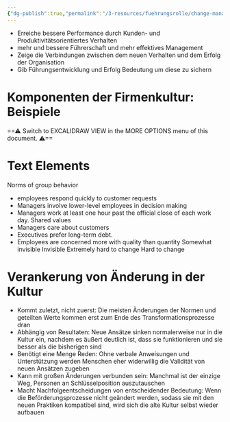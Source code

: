 ```yaml
---
{"dg-publish":true,"permalink":"/3-resources/fuehrungsrolle/change-management/change-management-nach-kotter/verankerung-der-neuen-ansaetze-in-der-kultur/","created":"2024-06-23T19:53:52.079+02:00","updated":"2024-05-27T08:20:55.629+02:00"}
---
```



- Erreiche bessere Performance durch Kunden- und Produktivitätsorientiertes Verhalten
- mehr und bessere Führerschaft und mehr effektives Management
- Zeige die Verbindungen zwischen dem neuen Verhalten und dem Erfolg der Organisation
- Gib Führungsentwicklung und Erfolg Bedeutung um diese zu sichern

# Komponenten der Firmenkultur: Beispiele


<div class="transclusion internal-embed is-loaded"><div class="markdown-embed">





==⚠  Switch to EXCALIDRAW VIEW in the MORE OPTIONS menu of this document. ⚠==

# Text Elements

Norms of group behavior
- employees respond quickly to
customer requests
- Managers involve lower-level
employees in decision making
- Managers work at least one
hour past the official close of
each work day. 
Shared values
- Managers care about customers
- Executives prefer long-term debt.
- Employees are concerned more with
quality than quantity 
Somewhat
invisible 
Invisible 
Extremely
hard to
change 
Hard to
change 


</div></div>


# Verankerung von Änderung in der Kultur

- Kommt zuletzt, nicht zuerst: Die meisten Änderungen der Normen und geteilten Werte kommen erst zum Ende des Transformationsprozesse dran
- Abhängig von Resultaten: Neue Ansätze sinken normalerweise nur in die Kultur ein, nachdem es äußert deutlich ist, dass sie funktionieren und sie besser als die bisherigen sind
- Benötigt eine Menge Reden: Ohne verbale Anweisungen und Unterstützung werden Menschen eher widerwillig die Validität von neuen Ansätzen zugeben
- Kann mit großen Änderungen verbunden sein: Manchmal ist der einzige Weg, Personen an Schlüsselposition auszutauschen
- Macht Nachfolgeentscheidungen von entscheidender Bedeutung: Wenn die Beförderungsprozesse nicht geändert werden, sodass sie mit den neuen Praktiken kompatibel sind, wird sich die alte Kultur selbst wieder aufbauen